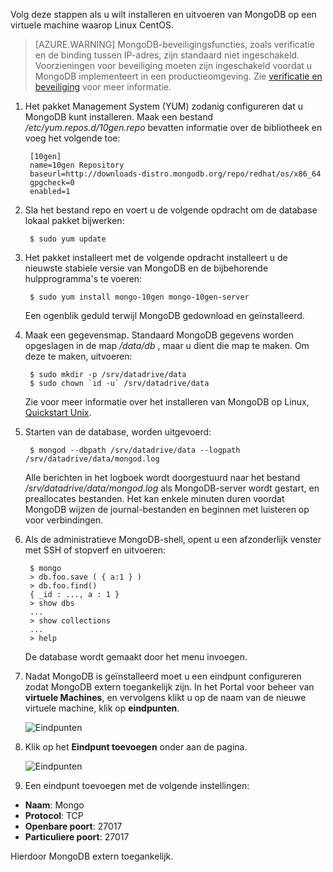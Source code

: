 Volg deze stappen als u wilt installeren en uitvoeren van MongoDB op een virtuele machine waarop Linux CentOS.

> [AZURE.WARNING] MongoDB-beveiligingsfuncties, zoals verificatie en de binding tussen IP-adres, zijn standaard niet ingeschakeld. Voorzieningen voor beveiliging moeten zijn ingeschakeld voordat u MongoDB implementeert in een productieomgeving.  Zie [verificatie en beveiliging](http://www.mongodb.org/display/DOCS/Security+and+Authentication) voor meer informatie.

1. Het pakket Management System (YUM) zodanig configureren dat u MongoDB kunt installeren. Maak een bestand */etc/yum.repos.d/10gen.repo* bevatten informatie over de bibliotheek en voeg het volgende toe:

        [10gen]
        name=10gen Repository
        baseurl=http://downloads-distro.mongodb.org/repo/redhat/os/x86_64
        gpgcheck=0
        enabled=1

2. Sla het bestand repo en voert u de volgende opdracht om de database lokaal pakket bijwerken:

        $ sudo yum update

3. Het pakket installeert met de volgende opdracht installeert u de nieuwste stabiele versie van MongoDB en de bijbehorende hulpprogramma's te voeren:

        $ sudo yum install mongo-10gen mongo-10gen-server

    Een ogenblik geduld terwijl MongoDB gedownload en geïnstalleerd.

4. Maak een gegevensmap. Standaard MongoDB gegevens worden opgeslagen in de map */data/db* , maar u dient die map te maken. Om deze te maken, uitvoeren:

        $ sudo mkdir -p /srv/datadrive/data
        $ sudo chown `id -u` /srv/datadrive/data

    Zie voor meer informatie over het installeren van MongoDB op Linux, [Quickstart Unix][QuickstartUnix].

5. Starten van de database, worden uitgevoerd:

        $ mongod --dbpath /srv/datadrive/data --logpath /srv/datadrive/data/mongod.log

    Alle berichten in het logboek wordt doorgestuurd naar het bestand */srv/datadrive/data/mongod.log* als MongoDB-server wordt gestart, en preallocates bestanden. Het kan enkele minuten duren voordat MongoDB wijzen de journal-bestanden en beginnen met luisteren op voor verbindingen.

6. Als de administratieve MongoDB-shell, opent u een afzonderlijk venster met SSH of stopverf en uitvoeren:

        $ mongo
        > db.foo.save ( { a:1 } )
        > db.foo.find()
        { _id : ..., a : 1 }
        > show dbs  
        ...
        > show collections  
        ...  
        > help  

    De database wordt gemaakt door het menu invoegen.

7. Nadat MongoDB is geïnstalleerd moet u een eindpunt configureren zodat MongoDB extern toegankelijk zijn. In het Portal voor beheer van **virtuele Machines**, en vervolgens klikt u op de naam van de nieuwe virtuele machine, klik op **eindpunten**.
    
    ![Eindpunten][Image7]

8. Klik op het **Eindpunt toevoegen** onder aan de pagina.
    
    ![Eindpunten][Image8]

9. Een eindpunt toevoegen met de volgende instellingen:

 - **Naam**: Mongo
 - **Protocol**: TCP
 - **Openbare poort**: 27017
 - **Particuliere poort**: 27017
 
 Hierdoor MongoDB extern toegankelijk.



[QuickStartUnix]: http://www.mongodb.org/display/DOCS/Quickstart+Unix


[Image7]: ./media/install-and-run-mongo-on-centos-vm/LinuxVmAddEndpoint.png
[Image8]: ./media/install-and-run-mongo-on-centos-vm/LinuxVmAddEndpoint2.png
